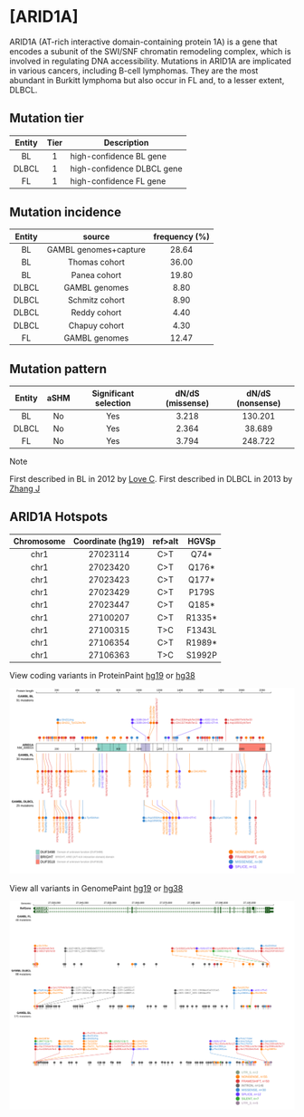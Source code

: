 # [ARID1A]

ARID1A (AT-rich interactive domain-containing protein 1A) is a gene that encodes a subunit of the SWI/SNF chromatin remodeling complex, which is involved in regulating DNA accessibility. Mutations in ARID1A are implicated in various cancers, including B-cell lymphomas. They are the most abundant in Burkitt lymphoma but also occur in FL and, to a lesser extent, DLBCL. 

## Mutation tier

|Entity|Tier|Description               |
|:------:|:----:|--------------------------|
|BL    |1   |high-confidence BL gene   |
|DLBCL |1   |high-confidence DLBCL gene|
|FL    |1   |high-confidence FL gene   |
## Mutation incidence

|Entity|source               |frequency (%)|
|:------:|:---------------------:|:-------------:|
|BL    |GAMBL genomes+capture|28.64        |
|BL    |Thomas cohort        |36.00        |
|BL    |Panea cohort         |19.80        |
|DLBCL |GAMBL genomes        | 8.80        |
|DLBCL |Schmitz cohort       | 8.90        |
|DLBCL |Reddy cohort         | 4.40        |
|DLBCL |Chapuy cohort        | 4.30        |
|FL    |GAMBL genomes        |12.47        |

## Mutation pattern

|Entity|aSHM|Significant selection|dN/dS (missense)|dN/dS (nonsense)|
|:------:|:----:|:---------------------:|:----------------:|:----------------:|
|BL    |No  |Yes                  |3.218           |130.201         |
|DLBCL |No  |Yes                  |2.364           | 38.689         |
|FL    |No  |Yes                  |3.794           |248.722         |


> [!NOTE]
> First described in BL in 2012 by [Love C](https://pubmed.ncbi.nlm.nih.gov/23143597). First described in DLBCL in 2013 by [Zhang J](https://pubmed.ncbi.nlm.nih.gov/23292937)


 ## ARID1A Hotspots

| Chromosome |Coordinate (hg19) | ref>alt | HGVSp | 
 | :---:| :---: | :--: | :---: |
| chr1 | 27023114 | C>T | Q74* |
| chr1 | 27023420 | C>T | Q176* |
| chr1 | 27023423 | C>T | Q177* |
| chr1 | 27023429 | C>T | P179S |
| chr1 | 27023447 | C>T | Q185* |
| chr1 | 27100207 | C>T | R1335* |
| chr1 | 27100315 | T>C | F1343L |
| chr1 | 27106354 | C>T | R1989* |
| chr1 | 27106363 | T>C | S1992P |

View coding variants in ProteinPaint [hg19](https://www.bcgsc.ca/downloads/morinlab/GAMBL/test/genes/ARID1A_protein.html)  or [hg38](https://www.bcgsc.ca/downloads/morinlab/GAMBL/test/genes/ARID1A_protein_hg38.html)

![image](images/proteinpaint/ARID1A_NM_006015.svg)

View all variants in GenomePaint [hg19](https://www.bcgsc.ca/downloads/morinlab/GAMBL/test/genes/ARID1A.html)  or [hg38](https://www.bcgsc.ca/downloads/morinlab/GAMBL/test/genes/ARID1A_hg38.html)

![image](images/proteinpaint/ARID1A.svg)
